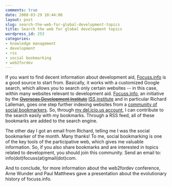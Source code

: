 ```yaml
---
comments: true
date: 2008-03-29 10:44:06
layout: post
slug: search-the-web-for-global-development-topics
title: Search the web for global development topics
wordpress_id: 253
categories:
- knowledge management
- development
- rss
- social bookmarking
- web2fordev
---
```


If you want to find decent information about development aid, [Focuss.info](http://www.focuss.info/) is a good source to start from. Basically, it works with a customized Google search, which allows you to search only certain websites -- in this case, within many websites relevant to development aid. [Focuss.info](http://www.focuss.info/), an initiative by the <strike>[Overseas Development Institute](http://blogs.odi.org.uk/blogs/main/)</strike> [ISS institute](http://www.iss.nl/) and in particular Richard Lalleman, goes one step further indexing websites from a [community of social bookmarkers](http://www.focuss.info). So, through [my del.icio.us account](http://del.icio.us/ckreutz), I can contribute to the search easily with my bookmarks. Through a RSS feed, all of these bookmarks are added to the search engine.

The other day I got an email from Richard, telling me I was the social bookmarker of the month. Many thanks! To me, social bookmarking is one of the key tools of the participative web, which gives me valuable information. So, if you also share bookmarks and are interested in topics related to development, you should join this community. Send an email to: info(dot)focuss(at)gmail(dot)com.

And to conclude, for more information about the web2fordev conference, Arne Wunder and Paul Matthews gave a presentation about the evolutionary history of focuss.info.
